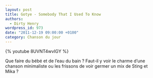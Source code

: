 ```yaml
---
layout: post
title: Gotye - Somebody That I Used To Know
authors:
  - Dirty Henry
wordpress_id: 973
date: "2011-12-19 09:00:00 +0100"
category: Chanson du jour
---
```


{% youtube 8UVNT4wvIGY %}

Que faire du bébé et de l’eau du bain ? Faut-il y voir le charme d’une chanson
minimaliste ou les frissons de voir germer un mix de Sting et Mika ?
